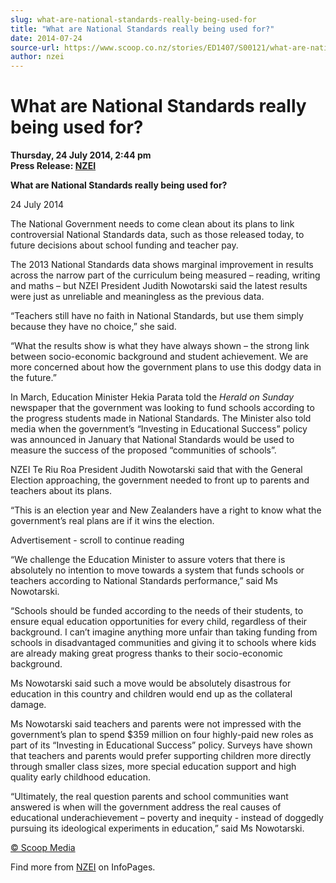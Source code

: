 ```yaml
---
slug: what-are-national-standards-really-being-used-for
title: "What are National Standards really being used for?"
date: 2014-07-24
source-url: https://www.scoop.co.nz/stories/ED1407/S00121/what-are-national-standards-really-being-used-for.htm
author: nzei
---
```

What are National Standards really being used for?
==================================================

**Thursday, 24 July 2014, 2:44 pm**  
**Press Release: [NZEI](https://info.scoop.co.nz/NZEI)**

  
**What are National Standards really being used for?**

24 July 2014

The National Government needs to come clean about its plans to link controversial National Standards data, such as those released today, to future decisions about school funding and teacher pay.

The 2013 National Standards data shows marginal improvement in results across the narrow part of the curriculum being measured – reading, writing and maths – but NZEI President Judith Nowotarski said the latest results were just as unreliable and meaningless as the previous data.

“Teachers still have no faith in National Standards, but use them simply because they have no choice,” she said.

“What the results show is what they have always shown – the strong link between socio-economic background and student achievement. We are more concerned about how the government plans to use this dodgy data in the future.”

In March, Education Minister Hekia Parata told the _Herald on Sunday_ newspaper that the government was looking to fund schools according to the progress students made in National Standards. The Minister also told media when the government’s “Investing in Educational Success” policy was announced in January that National Standards would be used to measure the success of the proposed “communities of schools”.

NZEI Te Riu Roa President Judith Nowotarski said that with the General Election approaching, the government needed to front up to parents and teachers about its plans.

“This is an election year and New Zealanders have a right to know what the government’s real plans are if it wins the election.

Advertisement - scroll to continue reading





“We challenge the Education Minister to assure voters that there is absolutely no intention to move towards a system that funds schools or teachers according to National Standards performance,” said Ms Nowotarski.

“Schools should be funded according to the needs of their students, to ensure equal education opportunities for every child, regardless of their background. I can’t imagine anything more unfair than taking funding from schools in disadvantaged communities and giving it to schools where kids are already making great progress thanks to their socio-economic background.

Ms Nowotarski said such a move would be absolutely disastrous for education in this country and children would end up as the collateral damage.

Ms Nowotarski said teachers and parents were not impressed with the government’s plan to spend $359 million on four highly-paid new roles as part of its “Investing in Educational Success” policy. Surveys have shown that teachers and parents would prefer supporting children more directly through smaller class sizes, more special education support and high quality early childhood education.

“Ultimately, the real question parents and school communities want answered is when will the government address the real causes of educational underachievement – poverty and inequity - instead of doggedly pursuing its ideological experiments in education,” said Ms Nowotarski.

  

[© Scoop Media](http://www.scoop.co.nz/about/terms.html)

Find more from [NZEI](https://info.scoop.co.nz/NZEI) on InfoPages.